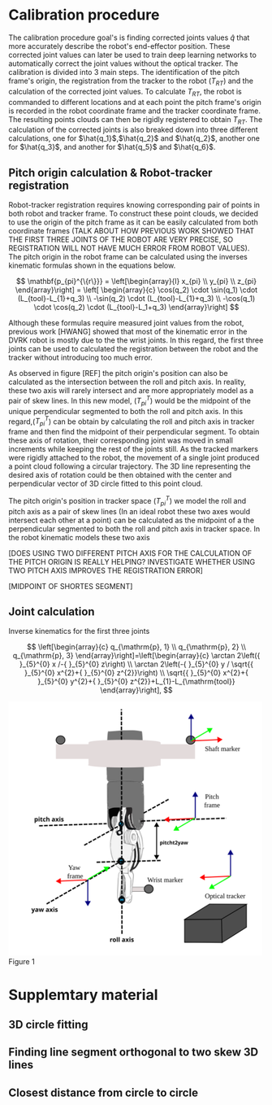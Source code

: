 
# Calibration procedure

The calibration procedure goal's is finding corrected joints values $\hat{q}$ that more accurately describe the robot's end-effector position. These corrected joint values can later be used to train deep learning networks to automatically correct the joint values without the optical tracker. The calibration is divided into 3 main steps. The identification of the pitch frame's origin, the registration from the tracker to the robot ($T_{RT}$) and the calculation of the corrected joint values. To calculate $T_{RT}$, the robot is commanded to different locations and at each point the pitch frame's origin is recorded in the robot coordinate frame and the tracker coordinate frame. The resulting points clouds can then be rigidly registered to obtain $T_{RT}$. The calculation of the corrected joints is also breaked down into three different calculations, one for $\hat{q_1}$,$\hat{q_2}$ and $\hat{q_2}$, another one for $\hat{q_3}$, and another for $\hat{q_5}$ and $\hat{q_6}$. 

## Pitch origin calculation & Robot-tracker registration 

Robot-tracker registration requires knowing corresponding pair of points in both robot and tracker frame. To construct these point clouds, we decided to use the origin of the pitch frame as it can be easily calculated from both coordinate frames (TALK ABOUT HOW PREVIOUS WORK SHOWED THAT THE FIRST THREE JOINTS OF THE ROBOT ARE VERY PRECISE, SO REGISTRATION WILL NOT HAVE MUCH ERROR FROM ROBOT VALUES). The pitch origin in the robot frame can be calculated using the inverses kinematic formulas shown in the equations below. 

$$
\mathbf{p_{pi}^{\{r\}}} = \left[\begin{array}{l}
x_{pi} \\
y_{pi} \\
z_{pi}
\end{array}\right] = \left[ \begin{array}{c}
\cos(q_2) \cdot \sin(q_1)  \cdot (L_{tool}-L_{1}+q_3) \\
-\sin(q_2) \cdot (L_{tool}-L_{1}+q_3) \\
-\cos(q_1) \cdot \cos(q_2) \cdot (L_{tool}-L_1+q_3)
\end{array}\right]
$$

Although these formulas require measured joint values from the robot, previous work [HWANG] showed that most of the kinematic error in the DVRK robot is mostly due to the the wrist joints. In this regard, the first three joints can be used to calculated the registration between the robot and the tracker without introducing too much error. 

As observed in figure [REF] the pitch origin's position can also be calculated as the intersection between the roll and pitch axis. In reality, these two axis will rarely intersect and are more appropriately model as a pair of skew lines. In this new model, ($T_{pi}^{T}$) would be the midpoint of the unique perpendicular segmented to both the roll and pitch axis. In this regard,($T_{pi}^{T}$) can be obtain by calculating the roll and pitch axis in tracker frame and then find the midpoint of their perpendicular segment. To obtain these axis of rotation, their corresponding joint was moved in small increments while keeping the rest of the joints still. As the tracked markers were rigidly attached to the robot, the movement of a single joint produced a point cloud following a circular trajectory. The 3D line representing the desired axis of rotation could be then obtained with the center and perpendicular vector of 3D circle fitted to this point cloud. 


The pitch origin's position in tracker space ($T_{pi}^{T}$) we model the roll and pitch axis as a pair of skew lines (In an ideal robot these two axes would intersect each other at a point) can be calculated as the midpoint of a the perpendicular segmented to both the roll and pitch axis in tracker space. In the robot kinematic models these two axis  

[DOES USING TWO DIFFERENT PITCH AXIS FOR THE CALCULATION OF THE PITCH ORIGIN IS REALLY HELPING? INVESTIGATE WHETHER USING TWO PITCH AXIS IMPROVES THE REGISTRATION ERROR]

[MIDPOINT OF SHORTES SEGMENT]

## Joint calculation 

Inverse kinematics for the first three joints

$$
\left[\begin{array}{c}
q_{\mathrm{p}, 1} \\
q_{\mathrm{p}, 2} \\
q_{\mathrm{p}, 3}
\end{array}\right]=\left[\begin{array}{c}
\arctan 2\left({ }_{5}^{0} x /-{ }_{5}^{0} z\right) \\
\arctan 2\left(-{ }_{5}^{0} y / \sqrt{{ }_{5}^{0} x^{2}+{ }_{5}^{0} z^{2}}\right) \\
\sqrt{{ }_{5}^{0} x^{2}+{ }_{5}^{0} y^{2}+{ }_{5}^{0} z^{2}}+L_{1}-L_{\mathrm{tool}}
\end{array}\right],
$$

<!-- ![calibration diagram](../figures/PSM_kinematics_v3.svg | width=500) -->
<img src="../figures/PSM_kinematics_v3.svg" width="500">
Figure 1

# Supplemtary material 

## 3D circle fitting

## Finding line segment orthogonal to two skew 3D lines 

## Closest distance from circle to circle


